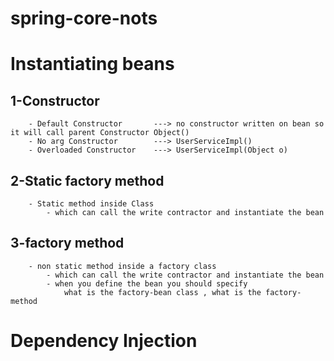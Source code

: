 # spring-core-nots
# Instantiating beans
##	1-Constructor
  		- Default Constructor    	---> no constructor written on bean so it will call parent Constructor Object()
  		- No arg Constructor 		---> UserServiceImpl()
  		- Overloaded Constructor 	---> UserServiceImpl(Object o)

##	2-Static factory method
  		- Static method inside Class
  			- which can call the write contractor and instantiate the bean
##	3-factory method
  		- non static method inside a factory class
  			- which can call the write contractor and instantiate the bean
  			- when you define the bean you should specify
  				what is the factory-bean class , what is the factory-method
# Dependency Injection
